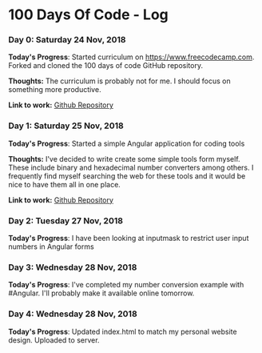 # 100 Days Of Code - Log

### Day 0: Saturday 24 Nov, 2018

**Today's Progress**: Started curriculum on https://www.freecodecamp.com. Forked and cloned the 100 days of code GitHub repository.

**Thoughts:** The curriculum is probably not for me. I should focus on something more productive.

**Link to work:** [Github Repository](https://github.com/holgerschmitz/100-days-of-code)

### Day 1: Saturday 25 Nov, 2018

**Today's Progress**: Started a simple Angular application for coding tools

**Thoughts:** I've decided to write create some simple tools form myself. These include binary and hexadecimal number converters among others. I frequently find myself searching the web for these tools and it would be nice to have them all in one place.

**Link to work:** [Github Repository](https://github.com/holgerschmitz/100-days-of-code)

### Day 2: Tuesday 27 Nov, 2018

**Today's Progress**: I have been looking at inputmask to restrict user input numbers in Angular forms

### Day 3: Wednesday 28 Nov, 2018

**Today's Progress**: I've completed my number conversion example with #Angular. I'll probably make it available online tomorrow.

### Day 4: Wednesday 28 Nov, 2018

**Today's Progress**: Updated index.html to match my personal website design. Uploaded to server.

<!--
### Day 1: June 27, Monday

**Today's Progress**: I've gone through many exercises on FreeCodeCamp.

**Thoughts** I've recently started coding, and it's a great feeling when I finally solve an algorithm challenge after a lot of attempts and hours spent.

**Link(s) to work**
1. [Find the Longest Word in a String](https://www.freecodecamp.com/challenges/find-the-longest-word-in-a-string)
2. [Title Case a Sentence](https://www.freecodecamp.com/challenges/title-case-a-sentence) -->
